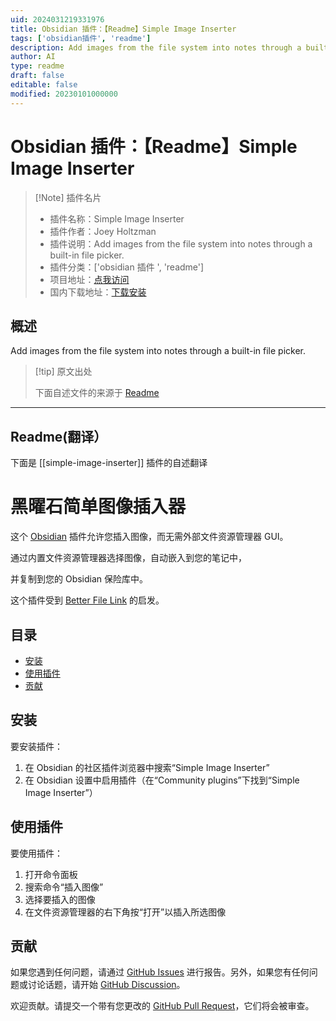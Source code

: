 ```yaml
---
uid: 2024031219331976
title: Obsidian 插件：【Readme】Simple Image Inserter
tags: ['obsidian插件', 'readme']
description: Add images from the file system into notes through a built-in file picker.
author: AI
type: readme
draft: false
editable: false
modified: 20230101000000
---
```


# Obsidian 插件：【Readme】Simple Image Inserter

> [!Note] 插件名片
> - 插件名称：Simple Image Inserter
> - 插件作者：Joey Holtzman
> - 插件说明：Add images from the file system into notes through a built-in file picker.
> - 插件分类：['obsidian 插件 ', 'readme']
> - 项目地址：[点我访问](https://github.com/jdholtz/obsidian-image-inserter)
> - 国内下载地址：[下载安装](https://pkmer.cn/products/plugin/pluginMarket/?simple-image-inserter)

## 概述

Add images from the file system into notes through a built-in file picker.

> [!tip] 原文出处
>
>下面自述文件的来源于 [Readme](https://ghproxy.net/https://raw.githubusercontent.com/jdholtz/obsidian-image-inserter/master/README.md)

---

## Readme(翻译）

下面是 [[simple-image-inserter]] 插件的自述翻译

# 黑曜石简单图像插入器

这个 [Obsidian][0] 插件允许您插入图像，而无需外部文件资源管理器 GUI。

通过内置文件资源管理器选择图像，自动嵌入到您的笔记中，

并复制到您的 Obsidian 保险库中。

这个插件受到 [Better File Link][1] 的启发。

## 目录

- [安装](#installation)
- [使用插件](#using-the-plugin)
- [贡献](#contributing)

## 安装

要安装插件：

1. 在 Obsidian 的社区插件浏览器中搜索“Simple Image Inserter”
2. 在 Obsidian 设置中启用插件（在“Community plugins”下找到“Simple Image Inserter”）

## 使用插件

要使用插件：

1. 打开命令面板
2. 搜索命令“插入图像”
3. 选择要插入的图像
4. 在文件资源管理器的右下角按“打开”以插入所选图像

## 贡献

如果您遇到任何问题，请通过 [GitHub Issues][2] 进行报告。另外，如果您有任何问题或讨论话题，请开始 [GitHub Discussion][3]。

欢迎贡献。请提交一个带有您更改的 [GitHub Pull Request][4]，它们将会被审查。

[0]: <https://obsidian.md/>
[1]: <https://github.com/marcjulianschwarz/obsidian-file-link>
[2]: <https://github.com/jdholtz/obsidian-image-inserter/issues/new/choose>
[3]: <https://github.com/jdholtz/obsidian-image-inserter/discussions/new/choose>
[4]: <https://github.com/jdholtz/obsidian-image-inserter/compare>



